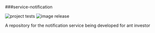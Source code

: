 ###service-notification

![project tests](https://github.com/antinvestor/service-notification/actions/workflows/run_tests.yml/badge.svg) ![image release](https://github.com/antinvestor/service-notification/actions/workflows/release.yml/badge.svg)


A repository for the  notification service being developed 
for ant investor

